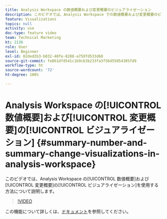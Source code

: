 ```yaml
---
title: Analysis Workspace の数値概要および変更概要のビジュアライゼーション
description: このビデオでは、Analysis Workspace での数値概要および変更概要のビジュアライゼーションを使用する方法について説明します。
feature: Visualizations
topics: null
activity: use
doc-type: feature video
team: Technical Marketing
kt: 2136
role: User
level: Beginner
exl-id: 82ded2b3-b032-40fe-8288-a759fd533d68
source-git-commit: fe861dfd541c1b9cb3b233fa3f56d55054305fd9
workflow-type: ht
source-wordcount: '72'
ht-degree: 100%

---
```


# Analysis Workspace の[!UICONTROL 数値概要]および[!UICONTROL 変更概要]の[!UICONTROL ビジュアライゼーション] {#summary-number-and-summary-change-visualizations-in-analysis-workspace}

このビデオでは、Analysis Workspace の[!UICONTROL 数値概要]および[!UICONTROL 変更概要]の[!UICONTROL ビジュアライゼーション]を使用する方法について説明します。

>[!VIDEO](https://video.tv.adobe.com/v/23992/?quality=12)

この機能について詳しくは、[ドキュメント](https://experienceleague.adobe.com/docs/analytics/analyze/analysis-workspace/visualizations/summary-number-change.html?lang=ja)を参照してください。
